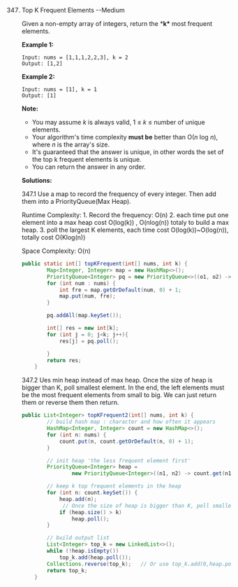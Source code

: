 347. Top K Frequent Elements  --Medium

     Given a non-empty array of integers, return the ***k\*** most frequent elements.

     **Example 1:**

     ```
     Input: nums = [1,1,1,2,2,3], k = 2
     Output: [1,2]
     ```

     **Example 2:**

     ```
     Input: nums = [1], k = 1
     Output: [1]
     ```

     **Note:** 

     - You may assume *k* is always valid, 1 ≤ *k* ≤ number of unique elements.
     - Your algorithm's time complexity **must be** better than O(*n* log *n*), where *n* is the array's size.
     - It's guaranteed that the answer is unique, in other words the set of the top k frequent elements is unique.
     - You can return the answer in any order.

     **Solutions:**

     347.1 Use a map to record the frequency of every integer. Then add them into a PriorityQueue(Max Heap). 

     Runtime Complexity: 1. Record the frequency: O(n)  2. each time put one element into a max heap cost O(log(k)) , O(nlog(n)) totaly to build a max heap. 3. poll the largest K elements, each time cost O(log(k))~O(log(n)), totally cost O(Klog(n))

     Space Complexity: O(n)

     ```java
     public static int[] topKFrequent(int[] nums, int k) {
             Map<Integer, Integer> map = new HashMap<>();
             PriorityQueue<Integer> pq = new PriorityQueue<>((o1, o2) -> (map.get(o2) - map.get(o1)));     // custom the priorityqueue
             for (int num : nums) {
                 int fre = map.getOrDefault(num, 0) + 1;
                 map.put(num, fre);
             }
     
             pq.addAll(map.keySet());
     
             int[] res = new int[k];
             for (int j = 0; j<k; j++){
                 res[j] = pq.poll();
     
             }
             return res;
         }
     ```

     347.2 Ues min heap instead of max heap. Once the size of heap is bigger than K, poll smallest element. In the end, the left elements must be the most frequent elements from small to big. We can just return them or reverse them then return.

     ```java
     public List<Integer> topKFrequent2(int[] nums, int k) {
             // build hash map : character and how often it appears
             HashMap<Integer, Integer> count = new HashMap<>();
             for (int n: nums) {
                 count.put(n, count.getOrDefault(n, 0) + 1);
             }
     
             // init heap 'the less frequent element first'
             PriorityQueue<Integer> heap =
                     new PriorityQueue<Integer>((n1, n2) -> count.get(n1) - count.get(n2));
     
             // keep k top frequent elements in the heap
             for (int n: count.keySet()) {
                 heap.add(n);
             	  // Once the size of heap is bigger than K, poll smallest element
                 if (heap.size() > k)      
                     heap.poll();
             }
     
             // build output list
             List<Integer> top_k = new LinkedList<>();
             while (!heap.isEmpty())
                 top_k.add(heap.poll());
             Collections.reverse(top_k);   // Or use top_k.add(0,heap.poll())
             return top_k;
         }
     ```

     

      